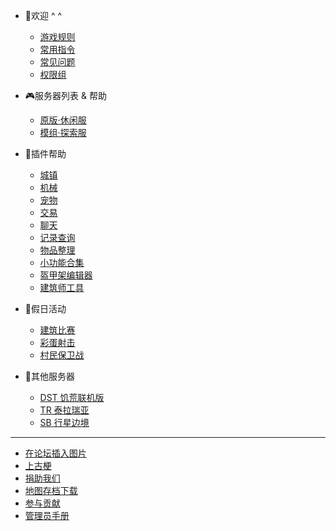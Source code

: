 * 🎉欢迎 ^ ^

  * [游戏规则](welcome/rules.md)
  * [常用指令](welcome/commands-facade.md)
  * [常见问题](welcome/faq.md)
  * [权限组](welcome/groups.md)

* 🎮服务器列表 & 帮助
  * [原版·休闲服](mc-servers/vanilla.md)
  * [模组·探索服](mc-servers/modded.md)

* 📖插件帮助
  
  * [城镇](plugins/towny.md)
  * [机械](plugins/craftbook.md)
  * [宠物](plugins/mypet.md)
  * [交易](plugins/trade.md)
  * [聊天](plugins/chatutil.md)
  * [记录查询](plugins/logblock.md)
  * [物品整理](plugins/chestsort.md)
  * [小功能合集](plugins/nu.md)
  * [盔甲架编辑器](plugins/ast.md)
  * [建筑师工具](plugins/bu.md)

* 🎲假日活动

  * [建筑比赛](games/build.md)
  * [彩蛋射击](games/pb.md)
  * [村民保卫战](games/vd.md)

* 🎈其他服务器
  * [DST 饥荒联机版](other-servers/dst.md)
  * [TR 泰拉瑞亚](other-servers/tr.md)
  * [SB 行星边境](other-servers/sb.md)

----

* [在论坛插入图片](https://bbs.mimaru.me/d/46)
* [上古梗](stories.md)
* [捐助我们](sponsor.md)
* [地图存档下载](saves.md)
* [参与贡献](contribution.md)
* [管理员手册](staff.md)
